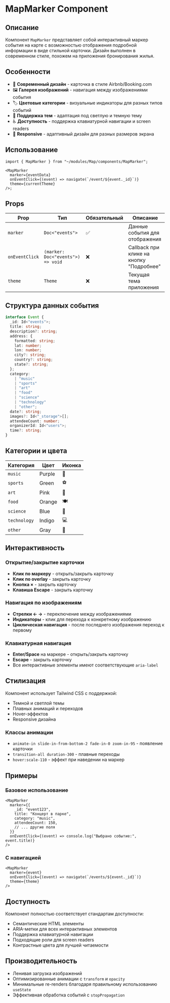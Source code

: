 # MapMarker Component

## Описание

Компонент `MapMarker` представляет собой интерактивный маркер события на карте с возможностью отображения подробной информации в виде стильной карточки. Дизайн выполнен в современном стиле, похожем на приложения бронирования жилья.

## Особенности

- 🎨 **Современный дизайн** - карточка в стиле Airbnb/Booking.com
- 🖼️ **Галерея изображений** - навигация между изображениями события
- 🏷️ **Цветовые категории** - визуальные индикаторы для разных типов событий
- 🌙 **Поддержка тем** - адаптация под светлую и темную тему
- ♿ **Доступность** - поддержка клавиатурной навигации и screen readers
- 📱 **Responsive** - адаптивный дизайн для разных размеров экрана

## Использование

```tsx
import { MapMarker } from "~/modules/Map/components/MapMarker";

<MapMarker
  marker={eventData}
  onEventClick={(event) => navigate(`/event/${event._id}`)}
  theme={currentTheme}
/>;
```

## Props

| Prop           | Тип                               | Обязательный | Описание                                 |
| -------------- | --------------------------------- | ------------ | ---------------------------------------- |
| `marker`       | `Doc<"events">`                   | ✅           | Данные события для отображения           |
| `onEventClick` | `(marker: Doc<"events">) => void` | ❌           | Callback при клике на кнопку "Подробнее" |
| `theme`        | `Theme`                           | ❌           | Текущая тема приложения                  |

## Структура данных события

```typescript
interface Event {
  _id: Id<"events">;
  title: string;
  description?: string;
  address: {
    formatted: string;
    lat: number;
    lon: number;
    city?: string;
    country?: string;
    state?: string;
  };
  category:
    | "music"
    | "sports"
    | "art"
    | "food"
    | "science"
    | "technology"
    | "other";
  date?: string;
  images?: Id<"_storage">[];
  attendeeCount: number;
  organizerId: Id<"users">;
  time?: string;
}
```

## Категории и цвета

| Категория    | Цвет   | Иконка |
| ------------ | ------ | ------ |
| `music`      | Purple | 🎵     |
| `sports`     | Green  | ⚽     |
| `art`        | Pink   | 🎨     |
| `food`       | Orange | 🍽️     |
| `science`    | Blue   | 🔬     |
| `technology` | Indigo | 💻     |
| `other`      | Gray   | 📅     |

## Интерактивность

### Открытие/закрытие карточки

- **Клик по маркеру** - открыть/закрыть карточку
- **Клик по overlay** - закрыть карточку
- **Кнопка ×** - закрыть карточку
- **Клавиша Escape** - закрыть карточку

### Навигация по изображениям

- **Стрелки ← →** - переключение между изображениями
- **Индикаторы** - клик для перехода к конкретному изображению
- **Циклическая навигация** - после последнего изображения переход к первому

### Клавиатурная навигация

- **Enter/Space** на маркере - открыть/закрыть карточку
- **Escape** - закрыть карточку
- Все интерактивные элементы имеют соответствующие `aria-label`

## Стилизация

Компонент использует Tailwind CSS с поддержкой:

- Темной и светлой темы
- Плавных анимаций и переходов
- Hover-эффектов
- Responsive дизайна

### Классы анимации

- `animate-in slide-in-from-bottom-2 fade-in-0 zoom-in-95` - появление карточки
- `transition-all duration-300` - плавные переходы
- `hover:scale-110` - эффект при наведении на маркер

## Примеры

### Базовое использование

```tsx
<MapMarker
  marker={{
    _id: "event123",
    title: "Концерт в парке",
    category: "music",
    attendeeCount: 150,
    // ... другие поля
  }}
  onEventClick={(event) => console.log("Выбрано событие:", event.title)}
/>
```

### С навигацией

```tsx
<MapMarker
  marker={event}
  onEventClick={(event) => navigate(`/events/${event._id}`)}
  theme={theme}
/>
```

## Доступность

Компонент полностью соответствует стандартам доступности:

- Семантические HTML элементы
- ARIA-метки для всех интерактивных элементов
- Поддержка клавиатурной навигации
- Подходящие роли для screen readers
- Контрастные цвета для лучшей читаемости

## Производительность

- Ленивая загрузка изображений
- Оптимизированные анимации с `transform` и `opacity`
- Минимальные re-renders благодаря правильному использованию `useState`
- Эффективная обработка событий с `stopPropagation`
